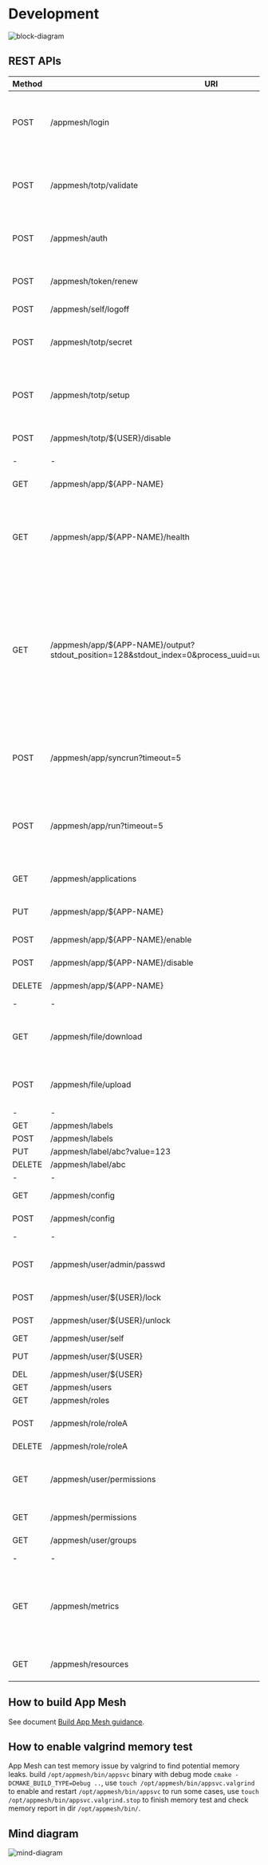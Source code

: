 # Development

![block-diagram](https://github.com/laoshanxi/app-mesh/raw/main/docs/source/block_diagram.png)

## REST APIs

Method | URI | Body/Headers | Desc
---|---|---|---
POST| /appmesh/login | Authorization=Basic base64(NAME:PASSWD) <br> Optional: <br> Expire-Seconds=600 <br> Totp=base64(TOTP_KEY) <br> Audience=appmesh-service | User login, return JWT token or Totp-Challenge for TOTP validate next
POST | /appmesh/totp/validate | Totp=base64(TOTP_KEY) <br> Totp-Challenge=base64(TOTP_CHALLENGE) | Validate TOTP key (valid and not expired) and challenge, return JWT token
POST| /appmesh/auth | Authorization="Bearer <JWT_TOKEN>" <br> Optional: <br> Auth-Permission=<PERMISSION-ID> <br> Audience=appmesh-service | JWT token and permission authenticate
POST| /appmesh/token/renew | Authorization="Bearer <JWT_TOKEN>" <br> Optional: <br> Expire-Seconds=600 | Logoff old token and return new token
POST| /appmesh/self/logoff | Authorization="Bearer <JWT_TOKEN>" | Logoff token
POST | /appmesh/totp/secret | | Generate TOTP secret for user to enable TOTP, return Mfa-Uri
POST | /appmesh/totp/setup | Totp=base64(TOTP_KEY) | Setup TOTP, bind TOTP secret to user, return new JWT token
POST | /appmesh/totp/${USER}/disable | | disable TOTP, USER can be self
-|-|-|-
GET | /appmesh/app/${APP-NAME} | | Get an application information
GET | /appmesh/app/${APP-NAME}/health | | Get application health status, no authentication required, 0 is health and 1 is unhealthy
GET | /appmesh/app/${APP-NAME}/output?stdout_position=128&stdout_index=0&process_uuid=uuidabc&stdout_maxsize=1024 | | Get app output <br> Optional: <br> stdout_position is the position value return by header 'Output-Position' <br> stdout_index to identify the process start index <br> process_uuid used to explicit lock a process
POST| /appmesh/app/syncrun?timeout=5 | {"command": "/bin/sleep 60", "working_dir": "/tmp", "env": {} } | Remote run application and wait in REST server side, return output in body.
POST| /appmesh/app/run?timeout=5 | {"command": "/bin/sleep 60", "working_dir": "/tmp", "env": {} } | Remote run the defined application, return process_uuid and application name in body.
GET | /appmesh/applications | | Get all application information
PUT | /appmesh/app/${APP-NAME} | {"command": "/bin/sleep 60", "name": "ping", "exec_user": "root", "working_dir": "/tmp" } | Register a new application
POST| /appmesh/app/${APP-NAME}/enable | | Enable an application
POST| /appmesh/app/${APP-NAME}/disable | | Disable an application
DELETE| /appmesh/app/${APP-NAME} | | Deregister an application
-|-|-|-
GET | /appmesh/file/download | Header: <br> File-Path=/opt/remote/filename | Download a file from REST server and grant permission
POST| /appmesh/file/upload | Header: <br> File-Path=/opt/remote/filename <br> Body: <br> file steam | Upload a file to REST server and grant permission
-|-|-|-
GET | /appmesh/labels | { "os": "linux","arch": "x86_64" } | Get labels
POST| /appmesh/labels | { "os": "linux","arch": "x86_64" } | Update labels
PUT | /appmesh/label/abc?value=123 |  | Set a label
DELETE| /appmesh/label/abc |  | Delete a label
-|-|-|-
GET | /appmesh/config |  | Get basic configurations
POST| /appmesh/config |  | Set basic configurations
-|-|-|-
POST| /appmesh/user/admin/passwd | New-Password=base64(passwd) | Change user password, username can be `self`
POST| /appmesh/user/${USER}/lock | | admin user to lock a user
POST| /appmesh/user/${USER}/unlock | | admin user to unlock a user
GET | /appmesh/user/self | | View user self
PUT | /appmesh/user/${USER} | | Add a user to Users
DEL | /appmesh/user/${USER} | | Delete a user
GET | /appmesh/users | | Get user list
GET | /appmesh/roles | | Get role list
POST| /appmesh/role/roleA | | Update roleA with defined permissions
DELETE| /appmesh/role/roleA | | Delete roleA
GET | /appmesh/user/permissions |  | Get user self permissions, user token is required in header
GET | /appmesh/permissions |  | Get all permissions
GET | /appmesh/user/groups |  | Get all user groups
-|-|-|-
GET | /appmesh/metrics | | Get Prometheus exporter metrics (this is not scrap url for prometheus server)
GET | /appmesh/resources | | Get host resource usage

## How to build App Mesh

See document [Build App Mesh guidance](https://app-mesh.readthedocs.io/en/latest/Build.html).

## How to enable valgrind memory test

App Mesh can test memory issue by valgrind to find potential memory leaks. build `/opt/appmesh/bin/appsvc` binary with debug mode `cmake -DCMAKE_BUILD_TYPE=Debug ..`, use `touch /opt/appmesh/bin/appsvc.valgrind` to enable and restart `/opt/appmesh/bin/appsvc` to run some cases, use `touch /opt/appmesh/bin/appsvc.valgrind.stop` to finish memory test and check memory report in dir `/opt/appmesh/bin/`.

## Mind diagram

![mind-diagram](https://github.com/laoshanxi/picture/raw/master/appmesh/mind.png)
